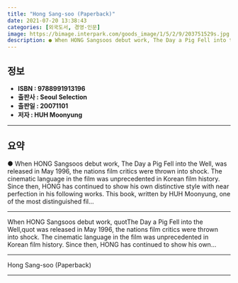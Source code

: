```yaml
---
title: "Hong Sang-soo (Paperback)"
date: 2021-07-20 13:38:43
categories: [외국도서, 경영-인문]
image: https://bimage.interpark.com/goods_image/1/5/2/9/203751529s.jpg
description: ● When HONG Sangsoos debut work, The Day a Pig Fell into the Well, was released in May 1996, the nations film critics were thrown into shock. The cinematic lan
---
```


## **정보**

- **ISBN : 9788991913196**
- **출판사 : Seoul Selection**
- **출판일 : 20071101**
- **저자 : HUH Moonyung**

------



## **요약**

●  When HONG Sangsoos debut work, The Day a Pig Fell into the Well, was released in May 1996, the nations film critics were thrown into shock. The cinematic language in the film was unprecedented in Korean film history. Since then, HONG has continued to show his own distinctive style with near perfection in his following works. This book, written by HUH Moonyung, one of the most distinguished fil...

------

When HONG Sangsoos debut work, quotThe Day a Pig Fell into the Well,quot was released in May 1996, the nations film critics were thrown into shock. The cinematic language in the film was unprecedented in Korean film history. Since then, HONG has continued to show his own... 

------


Hong Sang-soo (Paperback) 

------


